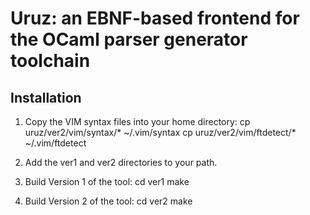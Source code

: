 Uruz: an EBNF-based frontend for the OCaml parser generator toolchain
=====================================================================

Installation
------------

1. Copy the VIM syntax files into your home directory:
    cp uruz/ver2/vim/syntax/* ~/.vim/syntax
    cp uruz/ver2/vim/ftdetect/* ~/.vim/ftdetect

2. Add the ver1 and ver2 directories to your path.

3. Build Version 1 of the tool:
    cd ver1
    make

4. Build Version 2 of the tool:
    cd ver2
    make
